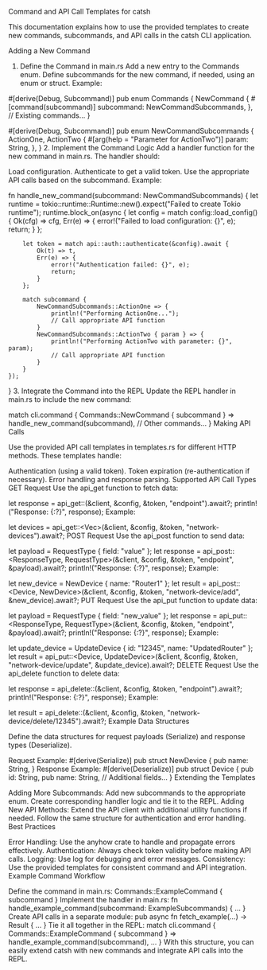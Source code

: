Command and API Call Templates for catsh

This documentation explains how to use the provided templates to create new commands, subcommands, and API calls in the catsh CLI application.

Adding a New Command

1. Define the Command in main.rs
Add a new entry to the Commands enum.
Define subcommands for the new command, if needed, using an enum or struct.
Example:

#[derive(Debug, Subcommand)]
pub enum Commands {
    NewCommand {
        #[command(subcommand)]
        subcommand: NewCommandSubcommands,
    },
    // Existing commands...
}

#[derive(Debug, Subcommand)]
pub enum NewCommandSubcommands {
    ActionOne,
    ActionTwo {
        #[arg(help = "Parameter for ActionTwo")]
        param: String,
    },
}
2. Implement the Command Logic
Add a handler function for the new command in main.rs. The handler should:

Load configuration.
Authenticate to get a valid token.
Use the appropriate API calls based on the subcommand.
Example:

fn handle_new_command(subcommand: NewCommandSubcommands) {
    let runtime = tokio::runtime::Runtime::new().expect("Failed to create Tokio runtime");
    runtime.block_on(async {
        let config = match config::load_config() {
            Ok(cfg) => cfg,
            Err(e) => {
                error!("Failed to load configuration: {}", e);
                return;
            }
        };

        let token = match api::auth::authenticate(&config).await {
            Ok(t) => t,
            Err(e) => {
                error!("Authentication failed: {}", e);
                return;
            }
        };

        match subcommand {
            NewCommandSubcommands::ActionOne => {
                println!("Performing ActionOne...");
                // Call appropriate API function
            }
            NewCommandSubcommands::ActionTwo { param } => {
                println!("Performing ActionTwo with parameter: {}", param);
                // Call appropriate API function
            }
        }
    });
}
3. Integrate the Command into the REPL
Update the REPL handler in main.rs to include the new command:

match cli.command {
    Commands::NewCommand { subcommand } => handle_new_command(subcommand),
    // Other commands...
}
Making API Calls

Use the provided API call templates in templates.rs for different HTTP methods. These templates handle:

Authentication (using a valid token).
Token expiration (re-authentication if necessary).
Error handling and response parsing.
Supported API Call Types
GET Request
Use the api_get function to fetch data:

let response = api_get::<ResponseType>(&client, &config, &token, "endpoint").await?;
println!("Response: {:?}", response);
Example:

let devices = api_get::<Vec<Device>>(&client, &config, &token, "network-devices").await?;
POST Request
Use the api_post function to send data:

let payload = RequestType { field: "value" };
let response = api_post::<ResponseType, RequestType>(&client, &config, &token, "endpoint", &payload).await?;
println!("Response: {:?}", response);
Example:

let new_device = NewDevice { name: "Router1" };
let result = api_post::<Device, NewDevice>(&client, &config, &token, "network-device/add", &new_device).await?;
PUT Request
Use the api_put function to update data:

let payload = RequestType { field: "new_value" };
let response = api_put::<ResponseType, RequestType>(&client, &config, &token, "endpoint", &payload).await?;
println!("Response: {:?}", response);
Example:

let update_device = UpdateDevice { id: "12345", name: "UpdatedRouter" };
let result = api_put::<Device, UpdateDevice>(&client, &config, &token, "network-device/update", &update_device).await?;
DELETE Request
Use the api_delete function to delete data:

let response = api_delete::<ResponseType>(&client, &config, &token, "endpoint").await?;
println!("Response: {:?}", response);
Example:

let result = api_delete::<DeleteResponse>(&client, &config, &token, "network-device/delete/12345").await?;
Example Data Structures

Define the data structures for request payloads (Serialize) and response types (Deserialize).

Request Example:
#[derive(Serialize)]
pub struct NewDevice {
    pub name: String,
}
Response Example:
#[derive(Deserialize)]
pub struct Device {
    pub id: String,
    pub name: String,
    // Additional fields...
}
Extending the Templates

Adding More Subcommands:
Add new subcommands to the appropriate enum.
Create corresponding handler logic and tie it to the REPL.
Adding New API Methods:
Extend the API client with additional utility functions if needed.
Follow the same structure for authentication and error handling.
Best Practices

Error Handling: Use the anyhow crate to handle and propagate errors effectively.
Authentication: Always check token validity before making API calls.
Logging: Use log for debugging and error messages.
Consistency: Use the provided templates for consistent command and API integration.
Example Command Workflow

Define the command in main.rs:
Commands::ExampleCommand { subcommand }
Implement the handler in main.rs:
fn handle_example_command(subcommand: ExampleSubcommands) { ... }
Create API calls in a separate module:
pub async fn fetch_example(...) -> Result<ResponseType> { ... }
Tie it all together in the REPL:
match cli.command {
    Commands::ExampleCommand { subcommand } => handle_example_command(subcommand),
    ...
}
With this structure, you can easily extend catsh with new commands and integrate API calls into the REPL.
